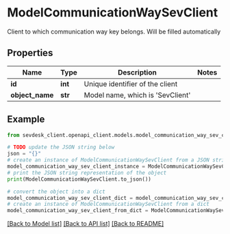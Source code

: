# ModelCommunicationWaySevClient

Client to which communication way key belongs. Will be filled automatically

## Properties

Name | Type | Description | Notes
------------ | ------------- | ------------- | -------------
**id** | **int** | Unique identifier of the client | 
**object_name** | **str** | Model name, which is &#39;SevClient&#39; | 

## Example

```python
from sevdesk_client.openapi_client.models.model_communication_way_sev_client import ModelCommunicationWaySevClient

# TODO update the JSON string below
json = "{}"
# create an instance of ModelCommunicationWaySevClient from a JSON string
model_communication_way_sev_client_instance = ModelCommunicationWaySevClient.from_json(json)
# print the JSON string representation of the object
print(ModelCommunicationWaySevClient.to_json())

# convert the object into a dict
model_communication_way_sev_client_dict = model_communication_way_sev_client_instance.to_dict()
# create an instance of ModelCommunicationWaySevClient from a dict
model_communication_way_sev_client_from_dict = ModelCommunicationWaySevClient.from_dict(model_communication_way_sev_client_dict)
```
[[Back to Model list]](../README.md#documentation-for-models) [[Back to API list]](../README.md#documentation-for-api-endpoints) [[Back to README]](../README.md)


